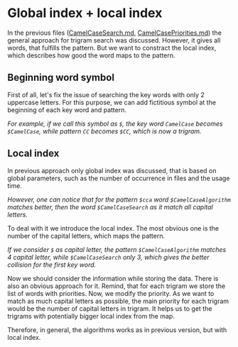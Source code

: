 # Global index + local index

In the previous files ([CamelCaseSearch.md](https://github.com/SuduIDE/persistent-ide-caches/blob/main/CamelCaseSearch.md), [CamelCasePriorities.md](https://github.com/SuduIDE/persistent-ide-caches/blob/main/CamelCasePriorities.md)) the general approach for trigram search was discussed. However, it gives all words, that fulfills the pattern. But we want to constract the local index, which describes how good the word maps to the pattern.

## Beginning word symbol

First of all, let's fix the issue of searching the key words with only 2 uppercase letters. For this purpose, we can add fictitious symbol at the beginning of each key word and pattern. 

*For example, if we call this symbol as `$`, the key word `CamelCase` becomes `$CamelCase`, while pattern `CC` becomes `$CC`, which is now a trigram.*

## Local index

In previous approach only global index was discussed, that is based on global parameters, such as the number of occurrence in files and the usage time.

*However, one can notice that for the pattern `$cca` word `$CamelCaseAlgorithm` matches better, then the word `$CamelCaseSearch` as it match all capital letters.* 

To deal with it we introduce the local index. The most obvious one is the number of the capital letters, which maps the pattern. 

*If we consider `$` as capital letter, the pattern `$CamelCaseAlgorithm` matches 4 capital letter, while `$CamelCaseSearch` only 3, which gives the better collision for the first key word.*

Now we should consider the information while storing the data. There is also an obvious approach for it. Remind, that for each trigram we store the list of words with priorities. Now, we modify the priority. As we want to match as much capital letters as possible, the main priority for each trigram would be the number of capital letters in trigram. It helps us to get the trigrams with potentially bigger local index from the map. 

Therefore, in general, the algorithms works as in previous version, but with local index.